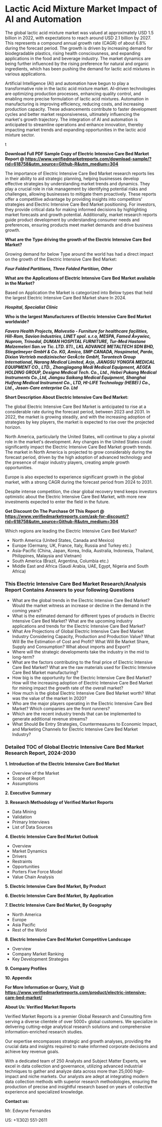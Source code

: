 <meta name="title" content="Global  Lactic Acid Mixture Market Impact of AI and Automation"><meta name="description" content="  The global lactic acid mixture market was valued at approximately USD 1.5 billion in 2022, with expectations to reach around USD 2.1 billion by 2027. This represents"><meta name="title" content=" Lactic Acid Mixture Market Size, Share, Scope, Trends, Growth, Opportunities, Analysis, Forecast"> <h1>Lactic Acid Mixture Market Impact of AI and Automation</h1> <p>The global lactic acid mixture market was valued at approximately USD 1.5 billion in 2022, with expectations to reach around USD 2.1 billion by 2027. This represents a compound annual growth rate (CAGR) of about 6.8% during the forecast period. The growth is driven by increasing demand for biodegradable plastics, rising health consciousness, and expanding applications in the food and beverage industry. The market dynamics are being further influenced by the rising preference for natural and organic ingredients, which has been pushing the demand for lactic acid mixtures in various applications.</p> <p>Artificial Intelligence (AI) and automation have begun to play a transformative role in the lactic acid mixture market. AI-driven technologies are optimizing production processes, enhancing quality control, and enabling more precise formulation of lactic acid mixtures. Automation in manufacturing is improving efficiency, reducing costs, and increasing production capacity. These advancements contribute to faster development cycles and better market responsiveness, ultimately influencing the market's growth trajectory. The integration of AI and automation is anticipated to streamline operations and enhance innovation, thereby impacting market trends and expanding opportunities in the lactic acid mixture sector.</p> t</p><p id="" class=""><strong>Download Full PDF Sample Copy of Electric Intensive Care Bed Market Report @ <a href="https://www.verifiedmarketreports.com/download-sample/?rid=618758&utm_source=Github-R&utm_medium=304" target="_blank">https://www.verifiedmarketreports.com/download-sample/?rid=618758&utm_source=Github-R&utm_medium=304</a></strong></p><p>The importance of&nbsp;Electric Intensive Care Bed Market research reports lies in their ability to aid strategic planning, helping businesses develop effective strategies by understanding market trends and dynamics. They play a crucial role in risk management by identifying potential risks and challenges, allowing businesses to mitigate them proactively. These reports offer a competitive advantage by providing insights into competitors' strategies and Electric Intensive Care Bed Market positioning. For investors, they provide critical data for making informed decisions by highlighting market forecasts and growth potential. Additionally, market research reports guide product development by understanding consumer needs and preferences, ensuring products meet market demands and drive business growth.</p><p><strong>What are the&nbsp;Type driving the growth of the Electric Intensive Care Bed Market?</strong></p><p id="" class="">Growing demand for below Type around the world has had a direct impact on the growth of the Electric Intensive Care Bed Market:</p><em><strong>Four Folded Partitions, Three Folded Partition, Other</strong></em></p><strong>What are the&nbsp;Applications&nbsp;of Electric Intensive Care Bed Market available in the Market?</strong></p><p id="" class="">Based on Application the Market is categorized into Below types that held the largest Electric Intensive Care Bed Market share In 2024.</p><em><strong>Hospital, Specialist Clinic</strong></em></p><strong>Who is the largest Manufacturers of Electric Intensive Care Bed Market worldwide?</strong></p><p><em><strong>Favero Health Projects, Malvestio - Furniture for healthcare facilities, Hill-Rom, Savion Industries, LINET spol. s.r.o, MESPA, Famed Å»ywiec, Nuprom, Trinodal, DUMAN HOSPITAL FURNITURE, Tur-Med Hastane Malzemeleri San.ve Tic. LTD. STI., LKL ADVANCE METALTECH SDN BHD, Stiegelmeyer GmbH & Co. KG, Amico, SMP CANADA, Hospimetal, Pardo, Dixion Vertrieb medizinischer GerÃ¤te GmbH, Torontech Group International, Narang Medical Limited, Arjo, JIANGSU YONGFA MEDICAL EQUIPMENT CO., LTD., Zhangjiagang Medi Medical Equipment, AEGEA HOLDING GROUP, Designa Medical Tech. Co., Ltd., Hebei Pukang Medical Instruments Co.,Ltd, Jiangsu Saikang Medical Equipment, Shanghai Huifeng Medical Instrument Co., LTD, HI-LIFE Technology (HEBEI ) Co., Ltd., Joson-Care enterprise Co. Ltd</strong></em></p><p id="" class=""><strong>Short Description About Electric Intensive Care Bed Market:</strong></p><p>The global Electric Intensive Care Bed Market is anticipated to rise at a considerable rate during the forecast period, between 2023 and 2031. In 2022, the market is growing steadily, and with the increasing adoption of strategies by key players, the market is expected to rise over the projected horizon.</p><p>North America, particularly the United States, will continue to play a pivotal role in the market's development. Any changes in the United States could significantly impact the Electric Intensive Care Bed Market growth trends. The market in North America is projected to grow considerably during the forecast period, driven by the high adoption of advanced technology and the presence of major industry players, creating ample growth opportunities.</p><p>Europe is also expected to experience significant growth in the global market, with a strong CAGR during the forecast period from 2024 to 2031.</p><p>Despite intense competition, the clear global recovery trend keeps investors optimistic about the Electric Intensive Care Bed Market, with more new investments expected to enter the field in the future.</p><p id="" class=""><strong>Get Discount On The Purchase Of This Report @ <a href="https://www.verifiedmarketreports.com/ask-for-discount/?rid=618758&utm_source=Github-R&utm_medium=304" target="_blank">https://www.verifiedmarketreports.com/ask-for-discount/?rid=618758&utm_source=Github-R&utm_medium=304</a></strong></p>Which regions are leading the Electric Intensive Care Bed Market?</p><ul><li>North America (United States, Canada and Mexico)</li><li>Europe (Germany, UK, France, Italy, Russia and Turkey etc.)</li><li>Asia-Pacific (China, Japan, Korea, India, Australia, Indonesia, Thailand, Philippines, Malaysia and Vietnam)</li><li>South America (Brazil, Argentina, Columbia etc.)</li><li>Middle East and Africa (Saudi Arabia, UAE, Egypt, Nigeria and South Africa)</li></ul><h3 id="" class="">This Electric Intensive Care Bed Market Research/Analysis Report Contains Answers to your following Questions</h3><ul><li>What are the global trends in the Electric Intensive Care Bed Market? Would the market witness an increase or decline in the demand in the coming years?</li><li>What is the estimated demand for different types of products in Electric Intensive Care Bed Market? What are the upcoming industry applications and trends for the Electric Intensive Care Bed Market?</li><li>What Are Projections of Global Electric Intensive Care Bed Market Industry Considering Capacity, Production and Production Value? What Will Be the Estimation of Cost and Profit? What Will Be Market Share, Supply and Consumption? What about imports and Export?</li><li>Where will the strategic developments take the industry in the mid to long-term?</li><li>What are the factors contributing to the final price of Electric Intensive Care Bed Market? What are the raw materials used for Electric Intensive Care Bed Market manufacturing?</li><li>How big is the opportunity for the Electric Intensive Care Bed Market? How will the increasing adoption of Electric Intensive Care Bed Market for mining impact the growth rate of the overall market?</li><li>How much is the global Electric Intensive Care Bed Market worth? What was the value of the market In 2020?</li><li>Who are the major players operating in the Electric Intensive Care Bed Market? Which companies are the front runners?</li><li>Which are the recent industry trends that can be implemented to generate additional revenue streams?</li><li>What Should Be Entry Strategies, Countermeasures to Economic Impact, and Marketing Channels for Electric Intensive Care Bed Market Industry?</li></ul><h3 id="" class="">Detailed TOC of Global Electric Intensive Care Bed Market Research Report, 2024-2030</h3><p id="" class=""><strong>1. Introduction of the Electric Intensive Care Bed Market</strong></p><ul><li>Overview of the Market</li><li>Scope of Report</li><li>Assumptions</li></ul><p id="" class=""><strong>2. Executive Summary</strong></p><p id="" class=""><strong>3. Research Methodology of Verified Market Reports</strong></p><ul><li>Data Mining</li><li>Validation</li><li>Primary Interviews</li><li>List of Data Sources</li></ul><p id="" class=""><strong>4. Electric Intensive Care Bed Market Outlook</strong></p><ul><li>Overview</li><li>Market Dynamics</li><li>Drivers</li><li>Restraints</li><li>Opportunities</li><li>Porters Five Force Model</li><li>Value Chain Analysis</li></ul><p id="" class=""><strong>5. Electric Intensive Care Bed Market, By Product</strong></p><p id="" class=""><strong>6. Electric Intensive Care Bed Market, By Application</strong></p><p id="" class=""><strong>7. Electric Intensive Care Bed Market, By Geography</strong></p><ul><li>North America</li><li>Europe</li><li>Asia Pacific</li><li>Rest of the World</li></ul><p id="" class=""><strong>8. Electric Intensive Care Bed Market Competitive Landscape</strong></p><ul><li>Overview</li><li>Company Market Ranking</li><li>Key Development Strategies</li></ul><p id="" class=""><strong>9. Company Profiles</strong></p><p id="" class=""><strong>10. Appendix</strong></p><p id="" class=""><strong>For More Information or Query, Visit @ <a href="https://www.verifiedmarketreports.com/product/electric-intensive-care-bed-market/" target="_blank">https://www.verifiedmarketreports.com/product/electric-intensive-care-bed-market/</a></strong></p><p id="" class=""><strong>About Us: Verified Market Reports</strong></p><p id="" class="">Verified Market Reports is a premier Global Research and Consulting firm serving a diverse clientele of over 5000+ global customers. We specialize in delivering cutting-edge analytical research solutions and comprehensive information-enriched research studies.</p><p id="" class="">Our expertise encompasses strategic and growth analyses, providing the crucial data and insights required to make informed corporate decisions and achieve key revenue goals.</p><p id="" class="">With a dedicated team of 250 Analysts and Subject Matter Experts, we excel in data collection and governance, utilizing advanced industrial techniques to gather and analyze data across more than 25,000 high-impact and niche markets. Our analysts are adept at integrating modern data collection methods with superior research methodologies, ensuring the production of precise and insightful research based on years of collective experience and specialized knowledge.</p><p id="" class=""><strong>Contact us:</strong></p><p id="" class="">Mr. Edwyne Fernandes</p><p id="" class="">US: +1(302) 551-2611</p>